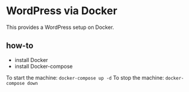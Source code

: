# WordPress via Docker
This provides a WordPress setup on Docker.

## how-to
- install Docker
- install Docker-compose

To start  the machine: `docker-compose up -d`
To stop the machine: `docker-compose down`

